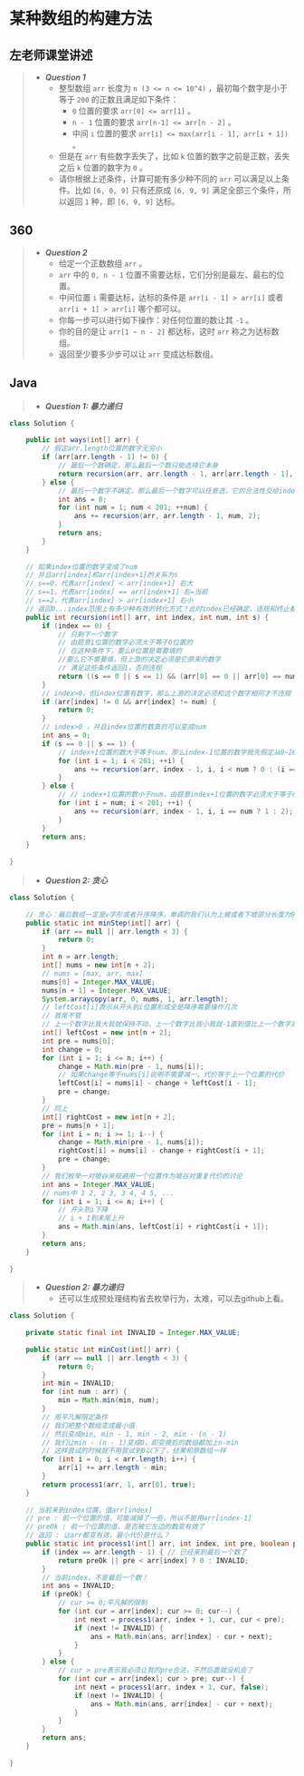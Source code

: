 # 某种数组的构建方法

## 左老师课堂讲述

> - ***Question 1***
>   - 整型数组 `arr` 长度为 `n (3 <= n <= 10^4)` ，最初每个数字是小于等于 `200` 的正数且满足如下条件：
>     - `0` 位置的要求 `arr[0] <= arr[1]` 。
>     - `n - 1` 位置的要求 `arr[n-1] <= arr[n - 2]` 。
>     - 中间 `i` 位置的要求 `arr[i] <= max(arr[i - 1], arr[i + 1])` 。
>   - 但是在 `arr` 有些数字丢失了，比如 `k` 位置的数字之前是正数，丢失之后 `k` 位置的数字为 `0` 。
>   - 请你根据上述条件，计算可能有多少种不同的 `arr` 可以满足以上条件。比如 `[6, 0, 9]` 只有还原成 `[6, 9, 9]` 满足全部三个条件，所以返回 `1` 种，即 `[6, 9, 9]` 达标。

## 360

> - ***Question 2***
>   - 给定一个正数数组 `arr` 。
>   - `arr` 中的 `0, n - 1` 位置不需要达标，它们分别是最左、最右的位置。
>   - 中间位置 `i` 需要达标，达标的条件是 `arr[i - 1] > arr[i]` 或者 `arr[i + 1] > arr[i]` 哪个都可以。
>   - 你每一步可以进行如下操作：对任何位置的数让其 `-1` 。
>   - 你的目的是让 `arr[1 ~ n - 2]` 都达标，这时 `arr` 称之为达标数组。
>   - 返回至少要多少步可以让 `arr` 变成达标数组。

## Java

> - ***Question 1: 暴力递归***

```java
class Solution {
    
    public int ways(int[] arr) {
        // 假定arr.length位置的数字无穷小
        if (arr[arr.length - 1] != 0) {
            // 最后一个数确定，那么最后一个数只能选择它本身
            return recursion(arr, arr.length - 1, arr[arr.length - 1], 2);
        } else {
            // 最后一个数字不确定，那么最后一个数字可以任意选，它的合法性交给index-1位置的数字确定
            int ans = 0;
            for (int num = 1; num < 201; ++num) {
                ans += recursion(arr, arr.length - 1, num, 2);
            }
            return ans;
        }
    }
    
    // 如果index位置的数字变成了num
    // 并且arr[index]和arr[index+1]的关系为s
    // s==0，代表arr[index] < arr[index+1] 右大
    // s==1，代表arr[index] == arr[index+1] 右=当前
    // s==2，代表arr[index] > arr[index+1] 右小
    // 返回0...index范围上有多少种有效的转化方式？此时index已经确定，违规和终止都判断，如果还能填左边的，这一轮来做index-1位置的决定，但决定的成功与否要看下一轮的返回结果
    public int recursion(int[] arr, int index, int num, int s) {
        if (index == 0) {
            // 只剩下一个数字
            // 由题意1位置的数字必须大于等于0位置的
            // 在这种条件下，要么0位置是需要填的
            //要么它不需要填，但上游的决定必须是它原来的数字
            // 满足这些条件返回1，否则违规
            return ((s == 0 || s == 1) && (arr[0] == 0 || arr[0] == num)) ? 1 : 0;
        }
        // index>0，但index位置有数字，那么上游的决定必须和这个数字相同才不违规
        if (arr[index] != 0 && arr[index] != num) {
            return 0;
        }
        // index>0 ，并且index位置的数真的可以变成num
        int ans = 0;
        if (s == 0 || s == 1) {
            // index+1位置的数大于等于num，那么index-1位置的数字我先假定从0~200自由选择，违规下一层再返回0
            for (int i = 1; i < 201; ++i) {
                ans += recursion(arr, index - 1, i, i < num ? 0 : (i == num ? 1 : 2));
            }
        } else {
            // // index+1位置的数小于num，由题意index+1位置的数字必须大于等于num，继续尝试所有可能
            for (int i = num; i < 201; ++i) {
                ans += recursion(arr, index - 1, i, i == num ? 1 : 2);
            }
        }
        return ans;
    }
    
}
```

> - ***Question 2: 贪心***

```java
class Solution {
    
    // 贪心：最后数组一定是v字形或者升序降序，单调的我们认为上坡或者下坡部分长度为0
    public static int minStep(int[] arr) {
        if (arr == null || arr.length < 3) {
            return 0;
        }
        int n = arr.length;
        int[] nums = new int[n + 2];
        // nums = [max, arr, max]
        nums[0] = Integer.MAX_VALUE;
        nums[n + 1] = Integer.MAX_VALUE;
        System.arraycopy(arr, 0, nums, 1, arr.length);
        // leftCost[i]表示从开头到i位置形成全是降序需要操作几次
        // 首尾不管
        // 上一个数字比我大我就保持不动，上一个数字比我小我就-1直到值比上一个数字减一
        int[] leftCost = new int[n + 2];
        int pre = nums[0];
        int change = 0;
        for (int i = 1; i <= n; i++) {
            change = Math.min(pre - 1, nums[i]);
            // 如果change等于nums[i]说明不需要减一，代价等于上一个位置的代价
            leftCost[i] = nums[i] - change + leftCost[i - 1];
            pre = change;
        }
        // 同上
        int[] rightCost = new int[n + 2];
        pre = nums[n + 1];
        for (int i = n; i >= 1; i--) {
            change = Math.min(pre - 1, nums[i]);
            rightCost[i] = nums[i] - change + rightCost[i + 1];
            pre = change;
        }
        // 我们枚举一对坡谷来规避用一个位置作为坡谷对重复代价的讨论
        int ans = Integer.MAX_VALUE;
        // nums中 1 2, 2 3, 3 4, 4 5, ...
        for (int i = 1; i <= n; i++) {
            // 开头到i下降
            // i + 1到末尾上升
            ans = Math.min(ans, leftCost[i] + rightCost[i + 1]);
        }
        return ans;
    }
    
}
```

> - ***Question 2: 暴力递归***
>   - 还可以生成预处理结构省去枚举行为，太难，可以去github上看。

```java
class Solution {
    
    private static final int INVALID = Integer.MAX_VALUE;
    
    public static int minCost(int[] arr) {
        if (arr == null || arr.length < 3) {
            return 0;
        }
        int min = INVALID;
        for (int num : arr) {
            min = Math.min(min, num);
        }
        // 用平凡解限定条件
        // 我们把整个数组变成最小值
        // 然后变成min, min - 1, min - 2, min - (n - 1)
        // 我们让min - (n - 1)变成0，即变换后的数组都加上n-min
        // 这样尝试的时候就不用尝试到0以下了，结果和原数组一样
        for (int i = 0; i < arr.length; i++) {
            arr[i] += arr.length - min;
        }
        return process1(arr, 1, arr[0], true);
    }
    
    // 当前来到index位置，值arr[index]
    // pre : 前一个位置的值，可能减掉了一些，所以不能用arr[index-1]
    // preOk : 前一个位置的值，是否被它左边的数变有效了
    // 返回 : 让arr都变有效，最小代价是什么？
    public static int process1(int[] arr, int index, int pre, boolean preOk) {
        if (index == arr.length - 1) { // 已经来到最后一个数了
            return preOk || pre < arr[index] ? 0 : INVALID;
        }
        // 当前index，不是最后一个数！
        int ans = INVALID;
        if (preOk) {
            // cur >= 0;平凡解的限制
            for (int cur = arr[index]; cur >= 0; cur--) {
                int next = process1(arr, index + 1, cur, cur < pre);
                if (next != INVALID) {
                    ans = Math.min(ans, arr[index] - cur + next);
                }
            }
        } else {
            // cur > pre表示我必须让我的pre合法，不然后面就没机会了
            for (int cur = arr[index]; cur > pre; cur--) {
                int next = process1(arr, index + 1, cur, false);
                if (next != INVALID) {
                    ans = Math.min(ans, arr[index] - cur + next);
                }
            }
        }
        return ans;
    }
    
}
```
